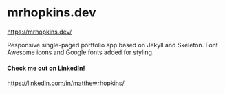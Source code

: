 # mrhopkins.dev

https://mrhopkins.dev/

Responsive single-paged portfolio app based on Jekyll and Skeleton. Font Awesome icons and Google fonts added for styling.

#### Check me out on LinkedIn!

https://linkedin.com/in/matthewrhopkins/
